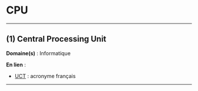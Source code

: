 # CPU

--------------------

## (1) Central Processing Unit

**Domaine(s)** : Informatique

**En lien** :

+ [UCT](../U/uct.md) : acronyme français

--------------------